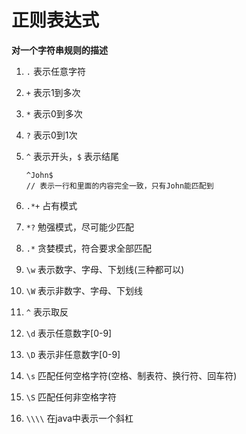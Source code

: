 # 正则表达式

**对一个字符串规则的描述**

1. `.`  表示任意字符

2. `+`  表示1到多次

3. `*`  表示0到多次

4. `?`  表示0到1次

5. `^`  表示开头，`$`  表示结尾

   ```
   ^John$
   // 表示一行和里面的内容完全一致，只有John能匹配到
   ```

6. `.*+`  占有模式

7. `*?` 勉强模式，尽可能少匹配

8. `.*`  贪婪模式，符合要求全部匹配

9. `\w`  表示数字、字母、下划线(三种都可以)

10. `\W`  表示非数字、字母、下划线

11. `^`  表示取反

12. `\d`  表示任意数字[0-9]

13. `\D`  表示非任意数字[0-9]

14. `\s`  匹配任何空格字符(空格、制表符、换行符、回车符)

15. `\S`  匹配任何非空格字符

16. `\\\\`  在java中表示一个斜杠

    

